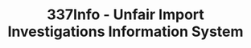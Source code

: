 ---
layout: default
bigquery: https://console.cloud.google.com/bigquery?p=patents-public-data&d=usitc_investigations&page=dataset&project=sheets-management-319211
citation: US International Trade Commission 337Info Unfair Import Investigations Information
  System
contributors: US International Trade Comission
cost: None
description: US International Trade Commission 337Info Unfair Import Investigations
  Information System contains data on investigations done under Section 337. Section
  337 declares the infringement of certain statutory intellectual property rights
  and other forms of unfair competition in import trade to be unlawful practices.
  Most Section 337 investigations involve allegations of patent or registered trademark
  infringement.
documentation: FAQ and tutorial available on the site
last_edit: Mon, 04 Apr 2022 19:10:40 GMT
location: https://pubapps2.usitc.gov/337external/
maintained_by: US International Trade Comission
schema_fields: '[''gcAttorney'', ''trademarkNumbers'', ''targetDate'', ''patentNumber'',
  ''scheduledStartDateEvidHear'', ''copyrightNumbers'', ''ouiiAttorney'', ''markmanHearing'',
  ''investigationTermDate'', ''scheduledEndDateEvidHear'', ''investigationType'',
  ''currentStatus'', ''currentActiveALJ'', ''title'', ''teoIdDueDate'', ''issueDateOtherNonFinal'',
  ''patentNumbers'', ''invUnfairAct'', ''finalDetViolation'', ''teoProceedingInvolved'',
  ''teoIdIssueDate'', ''publication_number'', ''ouiiParticipation'', ''docketNo'',
  ''internalRemand'', ''dateOfPublicationFrNotice'', ''htsNumbers'', ''endDateMarkmanHearing'',
  ''teoReliefGranted'', ''complainant'', ''finalIdOnViolationDue'', ''finalDetNoViolation'',
  ''id'', ''startDateMarkmanHearing'', ''aljAssigned'', ''finalIdOnViolationIssue'',
  ''investigationNo'', ''actualEndDateEvidHear'', ''actualStartDateEvidHear'', ''dateCreated'',
  ''lastUpdated'', ''dateComplaintFiled'', ''cafcAppeals'', ''reportingRequirements'',
  ''respondent'']'
shortname: unfair_import_investigations
tags:
- import
- legal
- trade
timeframe: 2008-2021 (prior to 2008 downloadable as a JSON file)
title: 337Info - Unfair Import Investigations Information System
uuid: 2721f5ec-e599-4890-9265-9706719fc71e
---